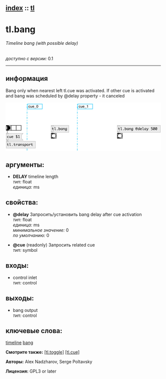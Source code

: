 [index](index.html) :: [tl](category_tl.html)
---

# tl.bang

###### Timeline bang (with possible delay)

*доступно с версии:* 0.1

---


## информация
Bang only when nearest left tl.cue was activated. If other cue is activated and bang was scheduled by @delay property - it canceled


[![example](../examples/img/tl.bang.jpg)](../examples/pd/tl.bang.pd)



## аргументы:

* **DELAY**
timeline length<br>
_тип:_ float<br>
_единица:_ ms<br>





## свойства:

* **@delay** 
Запросить/установить bang delay after cue activation<br>
_тип:_ float<br>
_единица:_ ms<br>
_минимальное значение:_ 0<br>
_по умолчанию:_ 0<br>

* **@cue** (readonly)
Запросить related cue<br>
_тип:_ symbol<br>



## входы:

* control inlet<br>
_тип:_ control



## выходы:

* bang output<br>
_тип:_ control



## ключевые слова:

[timeline](keywords/timeline.html)
[bang](keywords/bang.html)



**Смотрите также:**
[\[tl.toggle\]](tl.toggle.html)
[\[tl.cue\]](tl.cue.html)




**Авторы:** Alex Nadzharov, Serge Poltavsky




**Лицензия:** GPL3 or later





